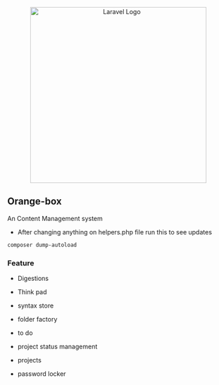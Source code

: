 <p align="center"><a href="https://laravel.com" target="_blank"><img src="https://raw.githubusercontent.com/laravel/art/master/logo-lockup/5%20SVG/2%20CMYK/1%20Full%20Color/laravel-logolockup-cmyk-red.svg" width="400" alt="Laravel Logo"></a></p>


## Orange-box
An Content Management system


- After changing anything on helpers.php file run this to see updates
```sh
composer dump-autoload
```


### Feature 

- Digestions
- Think pad
- syntax store

- folder factory

- to do 
- project status management
- projects 
- password locker
